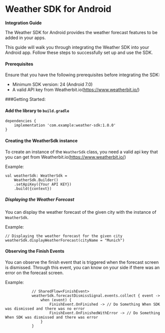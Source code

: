 # Weather SDK for Android

**Integration Guide**

The Weather SDK for Android provides the weather forecast features to be added in your apps.

This guide will walk you through integrating the Weather SDK into your Android app. Follow these
steps to successfully set up and use the SDK.

#### Prerequisites

Ensure that you have the following prerequisites before integrating the SDK:

- Minimum SDK version: 24 (Android 7.0)
- A valid API key from Weatherbit.io(https://www.weatherbit.io/)

###Getting Started:

#### Add the library to ```build.gradle```

```
dependencies {
    implementation 'com.example:weather-sdk:1.0.0'
}
```

#### Creating the WeatherSdk instance

To create an instance of the ```WeatherSdk``` class, you need a valid api key that you can get from
Weatherbit.io(https://www.weatherbit.io/)

Example:

```
val weatherSdk: WeatherSdk =
    WeatherSdk.Builder()
    .setApiKey({Your API KEY})
    .build({context})
```

##### Displaying the Weather Forecast

You can display the weather forecast of the given city with the instance of ```WeatherSdk```.

Example:

```
// Displaying the weather forecast for the given city
weatherSdk.displayWeatherForecast(cityName = "Munich")
```

#### Observing the Finish Events

You can observe the finish event that is triggered when the forecast screen is dismissed. Through
this event, you can know on your side if there was an error on the forecast screen.

Example:

```
            // SharedFlow<FinishEvent>
            weatherSdk.forecastDismissSignal.events.collect { event ->
                when (event) {
                    FinishEvent.OnFinished -> // Do Something When SDK was dismissed and there was no error
                    FinishEvent.OnFinishedWithError -> // Do Something When SDK was dismissed and there was error
                }
            }
```